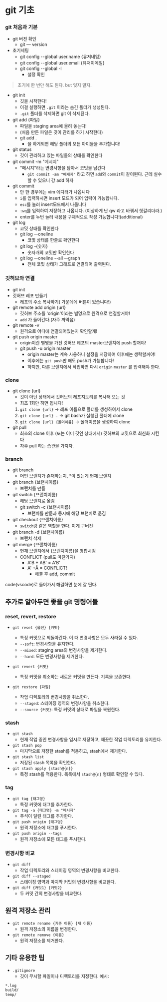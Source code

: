 # git 기초

### git 처음과 기본
- git 버젼 확인
    - git — version
- 초기세팅
    - git config --global user.name {유저네임}
    - git config --global user.email {유저이메일}
    - git config --global -l
        - 설정 확인

> 초기에 한 번만 해도 된다. but 잊지 말자.

- git init
    - 깃을 시작한다!
    - 이걸 실행하면 `.git` 이라는 숨긴 폴더가 생성된다.
    - `.git` 폴더를 삭제하면 git 이 삭제된다.
- git add {파일}
    - 파일을 staging area에 올려 놓는다!
    - (처음 만든 파일은 깃이 관리를 하기 시작한다)
    - git add .
        - 을 하게되면 해당 폴더의 모든 아이들을 추가합니다!
- git status
    - 깃이 관리하고 있는 파일들의 상태를 확인한다
- git commit -m "메시지"
    - "메시지"라는 변경사항을 담아서 코밋을 남긴다
        - `git commit -am "메세지"` 라고 하면 `add`와 `commit`이 같이된다. 근데 실수할 수 있으니 걍 add 하자
- git commit
    - 만 한 경우에는 vim 에디터가 나옵니다
    - `i`를 입력하시면 insert 모드가 되어 입력이 가능합니다.
    - `esc`를 눌러 insert모드에서 나옵니다
    - `:wq`를 입력하여 저장하고 나옵니다. (이상하게 난 qw 라고 바꿔서 헷갈리더라.)
    - enter를 누번 눌러 내용을 구체적으로 작성 가능합니다!(additional)
- git log
    - 코밋 상태를 확인한다
    - git log --oneline
        - 코밋 상태를 한줄로 확인한다
    - git log -{숫자}
        - 숫자개의 코밋만 확인한다
    - git log --oneline --all --graph
        - 전체 코밋 상태가 그래프로 연결되어 출력된다.

### **깃허브와 연결**

- git init
- 깃허브 레포 만들기
    - 레포의 주소 복사하기( 가운데에 버튼이 있습니다!)
- git remote add origin {url}
    - 깃허브 주소를 'origin'이라는 별명으로 원격으로 연결할거야!
    - `add` 가 들어간다.(자주 까먹음)
- git remote -v
    - 원격으로 어디에 연결되어있는지 확인할게!
- git push origin master
    - origin이란 별명을 가진 깃허브 레포의 master브랜치에 push 할꺼야!
    - git push -u origin master
        - origin master는 계속 사용하니 설정을 저장하여 이후에는 생략할꺼야!
        - 이후에는 `git push`만 해도 push가 가능합니다!
        - 하지만, 다른 브렌치에서 작업하면 다시 `origin` `master` 를 입력해야 한다.

### **clone**

- git clone {url}
    - 깃이 아닌 상태에서 깃허브의 레포지토리를 복사해 오는 것
    - 최초 1회만 하면 됩니다!
    1. `git clone {url}` -> 레포 이름으로 폴더를 생성하여서 clone
    2. `git clone {url} .` -> git bash가 실행된 폴더에 clone
    3. `git clone {url} {폴더이름}` -> 폴더이름을 생성하여 clone
- git pull
    - 최초의 clone 이후 (또는 이미 깃인 상태에서) 깃허브의 코밋으로 최신화 시킨다
    - 자주 pull 하는 습관을 가지자.

### **branch**

- git branch
    - 어떤 브랜치가 존재하는지, *이 있는게 현재 브랜치
- git branch {브랜치이름}
    - 브랜치를 만듦
- git switch {브랜치이름}
    - 해당 브랜치로 옮김
    - git switch -c {브랜치이름}
        - 브랜치를 만듦과 동시에 해당 브랜치로 옮김
- git checkout {브랜치이름}
    - `switch`랑 같은 역할을 한다. 이게 구버전
- git branch -d {브랜치이름}
    - 브랜치 삭제
- git merge {브랜치이름}
    - 현재 브랜치에서 {브랜치이름}을 병합시킴
    - CONFLICT (pull도 마찬가지)
        - A'B + AB' = A'B'
        - A' +Ã = CONFLICT!
            - 해결 후 add, commit

code(vscode)로 들어가서 해결하면 눈에 잘 띈다.

## **추가로 알아두면 좋을 git 명령어들**

### **reset, revert, restore**

- `git reset {옵션} {커밋}`
    - 특정 커밋으로 되돌아간다. 이 때 변경사항은 모두 사라질 수 있다.
    - `--soft`: 변경사항을 유지한다.
    - `--mixed`: staging area의 변경사항을 제거한다.
    - `--hard`: 모든 변경사항을 제거한다.

- `git revert {커밋}`
    - 특정 커밋을 취소하는 새로운 커밋을 만든다. 기록을 보존한다.

- `git restore {파일}`
    - 작업 디렉토리의 변경사항을 취소한다.
    - `--staged`: 스테이징 영역의 변경사항을 취소한다.
    - `--source {커밋}`: 특정 커밋의 상태로 파일을 복원한다.

### **stash**

- `git stash`
    - 현재 작업 중인 변경사항을 임시로 저장하고, 깨끗한 작업 디렉토리를 유지한다.
- `git stash pop`
    - 마지막으로 저장한 stash를 적용하고, stash에서 제거한다.
- `git stash list`
    - 저장된 stash 목록을 확인한다.
- `git stash apply {stash@{n}}`
    - 특정 stash를 적용한다. 목록에서 `stash@{n}` 형태로 확인할 수 있다.

### **tag**

- `git tag {태그명}`
    - 특정 커밋에 태그를 추가한다.
- `git tag -a {태그명} -m "메시지"`
    - 주석이 달린 태그를 추가한다.
- `git push origin {태그명}`
    - 원격 저장소에 태그를 푸시한다.
- `git push origin --tags`
    - 원격 저장소에 모든 태그를 푸시한다.

### **변경사항 비교**

- `git diff`
    - 작업 디렉토리와 스테이징 영역의 변경사항을 비교한다.
- `git diff --staged`
    - 스테이징 영역과 마지막 커밋의 변경사항을 비교한다.
- `git diff {커밋1} {커밋2}`
    - 두 커밋 간의 변경사항을 비교한다.

## **원격 저장소 관리**

- `git remote rename {기존 이름} {새 이름}`
    - 원격 저장소의 이름을 변경한다.
- `git remote remove {이름}`
    - 원격 저장소를 제거한다.

## **기타 유용한 팁**

- `.gitignore`
    - 깃이 무시할 파일이나 디렉토리를 지정한다.
예시:
```bash
*.log
build/
temp/
```
